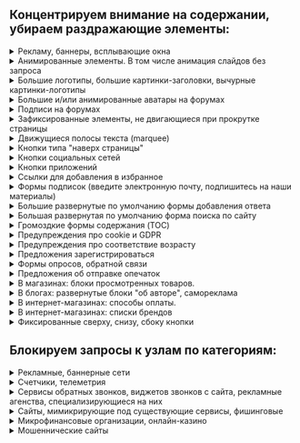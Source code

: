 ## Концентрируем внимание на содержании, убираем раздражающие элементы:

<!-- realization of spoilers in Markdown: 
https://stackoverflow.com/questions/32814161/how-to-make-spoiler-text-in-github-wiki-pages -->

<details>
    <summary>
        Рекламу, баннеры, всплывающие окна
    </summary>
    Да, реклама - двигатель торговли, но зачастую очень уж она навязчивая.
</details>

<details>
    <summary>
        Анимированные элементы. В том числе анимация слайдов без запроса
    </summary>
    Пожалуйста, не надо мельтешить. Запускайте видео, анимацию и гифки только по нажатию на них.
</details>

<details>
    <summary>
        Большие логотипы, большие картинки-заголовки, вычурные картинки-логотипы
    </summary>
    Можно уже начать читать, а не пролистывать шапку в пол-экрана? И еще, скажите кто-нибудь дизайнерам и их заказчикам, что подавляющее число всех этих вычурных логотипов и слоганов никуда не годится. Извините.
</details>

<details>
    <summary>
        Большие и/или анимированные аватары на форумах
    </summary>
    Оттягивают на себя непропорционально много внимания.
</details>

<details>
    <summary>
        Подписи на форумах
    </summary>
    От десятого прочтения одной и той же глубокомысленной фразы радости читателю не добавится.
</details>

<details>
    <summary>
        Зафиксированные элементы, не двигающиеся при прокрутке страницы
    </summary>
    При прокрутке текст плавно уходит вверх, а какая-то кнопка остается прибитой гвоздями, отвлекая внимание. Вроде мелочь, но глаз дёргает.
</details>

<details>
    <summary>
        Движущиеся полосы текста (marquee)
    </summary>
    Дизайнеру не хватило места на экране? Или это отголоски старых биржевых сводок?
</details>

<details>
    <summary>
        Кнопки типа "наверх страницы"
    </summary>
    Отнимающие место и зачастую еще и зафиксированные
</details>

<details>
    <summary>
        Кнопки социальных сетей
    </summary>
    Возможно, посетитель и захочет вступить в группу, связанную с сайтом, но не надо тыкать ими в лицо.
</details>

<details>
    <summary>
        Кнопки приложений
    </summary>
    И так понятно, что многие крупные сервисы имеют свои приложения. Если посетитель заинтересуется ими, он отлично найдет их в маркете. Другой вопрос, какого они качества и насколько они нужны.
</details>

<details>
    <summary>
        Ссылки для добавления в избранное
    </summary>
    Это стандартная функция браузера, визуальный мусор не нужен.
</details>

<details>
    <summary>
        Формы подписок (введите электронную почту, подпишитесь на наши материалы)
    </summary>
    Хорошая функция, но уместная только на отдельной странице сайта. А скорее всего, будут слать всякий малоосмысленный спам.
</details>

<details>
    <summary>
        Большие развернутые по умолчанию формы добавления ответа
    </summary>
    Вообще, это полезные штуки, но часто дизайнеры делают их очень уж громоздкими и мешающими. По-хорошему, это должна быть либо маленькая формочка, либо настроено раскрытие её по клику на маленький элемент. Пока что часть форм-простыней убирается, с надеждой на лучшее решение в будущем.
</details>

<details>
    <summary>
        Большая развернутая по умолчанию форма поиска по сайту
    </summary>
    Либо маленькая формочка, либо гугл/яндекс/бинг.
</details>

<details>
    <summary>
        Громоздкие формы содержания (TOC)
    </summary>
    Вы читаете книгу с оглавления? С заголовками понятно, давайте уже перейдем на материал, ради которого мы пришли.
</details>

<details>
    <summary>
        Предупреждения про cookie и GDPR
    </summary>    
    Мы понимаем, что вы хотите выполнить требования европейских регуляторов, но эти окна не несут полезной информации.
</details>

<details>
    <summary>
        Предупреждения про соответствие возрасту
    </summary>
    Российские требования или дурость веб-дизайнеров? Но выглядит довольно нелепо.
</details>

<details>
    <summary>
        Предложения зарегистрироваться
    </summary>
    Кнопки/ссылки в меню вполне достаточно.
</details>

<details>
    <summary>
        Формы опросов, обратной связи
    </summary>
    "Ваше мнение очень важно для нас*"? 
    <br> *На самом деле, довольно редко.
</details>

<details>
    <summary>
        Предложения об отправке опечаток
    </summary>
    Опечаток обычно не случается, а это предупреждение постоянно мозолит глаза.
</details>

<details>
    <summary>
        В магазинах: блоки просмотренных товаров.
    </summary>
    Мы не страдаем потерей памяти. И, возможно, в этот раз пришли в посмотреть совсем другие товары, чем в прошлый раз.
</details>

<details>
    <summary>
        В блогах: развернутые блоки "об авторе", самореклама
    </summary>
    Кнопки/ссылки в меню вполне достаточно. Не стоит на каждой странице пихать читателю свой портрет.
</details>

<details>
    <summary>
        В интернет-магазинах: способы оплаты.
    </summary>
    Чаще всего и с иконками платежных систем. Это ведь такое редкое событие - оплата онлайн по карточке!
</details>

<details>
    <summary>
        В интернет-магазинах: списки брендов
    </summary>
    Всех подряд, да. Ужасно полезно.
</details>

<details>
    <summary>
        Фиксированные сверху, снизу, сбоку кнопки
    </summary>
    Обычно этим страдают интернет-магазины. Поисковым системам разрешаем фиксировать строку, остальным, извините, нет. Места на экране не так много.
</details>


## Блокируем запросы к узлам по категориям:
<details>
    <summary>
        Рекламные, баннерные сети
    </summary>
    
</details>

<details>
    <summary>
        Счетчики, телеметрия
    </summary>
    
</details>

<details>
    <summary>
        Сервисы обратных звонков, виджетов звонков с сайта, рекламные агенства, специализирующиеся на них
    </summary>
    Скажем скромно, этот список - наиболее полный из всего доступного на данный момент для избавления от всех этих прыгающих кнопок с телефонными трубками.
</details>

<details>
    <summary>
        Сайты, мимикрирующие под существующие сервисы, фишинговые
    </summary>
    То есть, делающие вид, что вы зашли на ВКонтакте, например, и предлагающие вам ввести пароль. Мошенники, в общем. И эти сайтики плодятся, как грибы после дождя. На самом деле, лучшая защита от мошенников - здравый смысл.
</details>

<details>
    <summary>
        Микрофинансовые организации, онлайн-казино
    </summary>
    На самом деле, заблокировать какое-нибудь Азино777 не получается даже у государства со всеми его ресурсами. Но попробовать-то можно.
</details>

<details>
    <summary>
        Мошеннические сайты
    </summary>
    "Вы выиграли автомобиль! Только заплатите 200 рублей на почтовые расходы"
</details>
